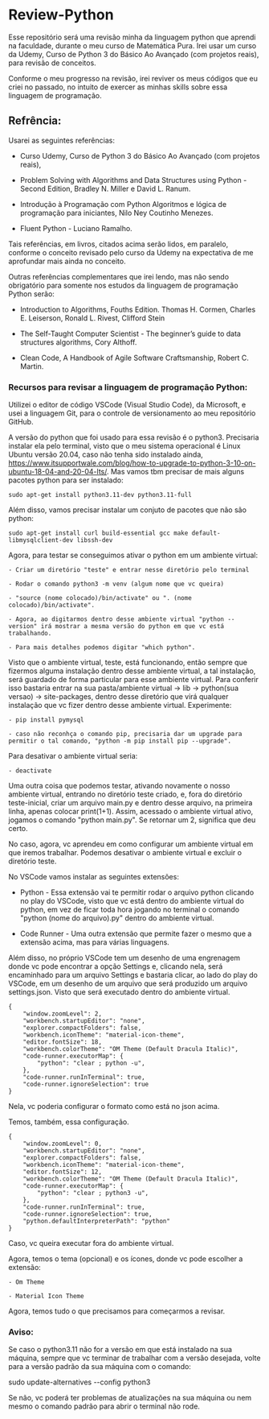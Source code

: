 # Review-Python
Esse repositório será uma revisão minha da linguagem python que aprendi na faculdade, durante o meu curso de Matemática Pura. Irei usar um curso da Udemy, Curso de Python 3 do Básico Ao Avançado (com projetos reais), para revisão de conceitos.

Conforme o meu progresso na revisão, irei reviver os meus códigos que eu criei no passado, no intuito de exercer as minhas skills sobre essa linguagem de programação.

## Refrência:
Usarei as seguintes referências:

- Curso Udemy, Curso de Python 3 do Básico Ao Avançado (com projetos reais),

- Problem Solving with Algorithms and Data Structures using Python - Second Edition, Bradley N. Miller e David L. Ranum.

- Introdução à Programação com Python Algoritmos e lógica de programação para iniciantes, Nilo Ney Coutinho Menezes.

- Fluent Python - Luciano Ramalho. 

Tais referências, em livros, citados acima serão lidos, em paralelo, conforme o conceito revisado pelo curso da Udemy na expectativa de me aprofundar mais ainda no conceito.

Outras referências complementares que irei lendo, mas não sendo obrigatório para somente nos estudos da linguagem de programação Python serão:

- Introduction to Algorithms, Fouths Edition. Thomas H. Cormen, Charles E. Leiserson, Ronald L. Rivest, Clifford Stein

- The Self-Taught Computer Scientist - The beginner’s guide to
data structures algorithms, Cory Althoff.

- Clean Code, A Handbook of Agile Software Craftsmanship, Robert C. Martin.


### Recursos para revisar a linguagem de programação Python:
Utilizei o editor de código VSCode (Visual Studio Code), da Microsoft, e usei a linguagem Git, para o controle de versionamento ao meu repositório GitHub.

A versão do python que foi usado para essa revisão é o python3. Precisaria instalar ela pelo terminal, visto que o meu sistema operacional é Linux Ubuntu versão 20.04, caso não tenha sido instalado ainda, https://www.itsupportwale.com/blog/how-to-upgrade-to-python-3-10-on-ubuntu-18-04-and-20-04-lts/. Mas vamos tbm precisar de mais alguns pacotes python para ser instalado:

    sudo apt-get install python3.11-dev python3.11-full

Além disso, vamos precisar instalar um conjuto de pacotes que não são python:

    sudo apt-get install curl build-essential gcc make default-libmysqlclient-dev libssh-dev

Agora, para testar se conseguimos ativar o python em um ambiente virtual:

    - Criar um diretório "teste" e entrar nesse diretório pelo terminal

    - Rodar o comando python3 -m venv (algum nome que vc queira)

    - "source (nome colocado)/bin/activate" ou ". (nome colocado)/bin/activate".

    - Agora, ao digitarmos dentro desse ambiente virtual "python --version" irá mostrar a mesma versão do python em que vc está trabalhando.

    - Para mais detalhes podemos digitar "which python".

Visto que o ambiente virtual, teste, está funcionando, então sempre que fizermos alguma instalação dentro desse ambiente virtual, a tal instalação, será guardado de forma particular para esse ambiente virtual. Para conferir isso bastaria entrar na sua pasta/ambiente virtual -> lib -> python(sua versao) -> site-packages, dentro desse diretório que virá qualquer instalação que vc fizer dentro desse ambiente virtual. Experimente:

    - pip install pymysql

    - caso não reconhça o comando pip, precisaria dar um upgrade para permitir o tal comando, "python -m pip install pip --upgrade".

Para desativar o ambiente virtual seria:

    - deactivate

Uma outra coisa que podemos testar, ativando novamente o nosso ambiente virtual, entrando no diretório teste criado, e, fora do diretório teste-inicial, criar um arquivo main.py e dentro desse arquivo, na primeira linha, apenas colocar print(1+1). Assim, acessado o ambiente virtual ativo, jogamos o comando "python main.py". Se retornar um 2, significa que deu certo.

No caso, agora, vc aprendeu em como configurar um ambiente virtual em que iremos trabalhar. Podemos desativar o ambiente virtual e excluir o diretório teste.

No VSCode vamos instalar as seguintes extensões:

- Python - Essa extensão vai te permitir rodar o arquivo python clicando no play do VSCode, visto que vc está dentro do ambiente virtual do python, em vez de ficar toda hora jogando no terminal o comando "python (nome do arquivo).py" dentro do ambiente virtual.

- Code Runner - Uma outra extensão que permite fazer o mesmo que a extensão acima, mas para várias linguagens.

Além disso, no próprio VSCode tem um desenho de uma engrenagem donde vc pode encontrar a opção Settings e, clicando nela, será encaminhado para um arquivo Settings e bastaria clicar, ao lado do play do VSCode, em um desenho de um arquivo que será produzido um arquivo settings.json. Visto que será executado dentro do ambiente virtual.

    {
        "window.zoomLevel": 2,
        "workbench.startupEditor": "none",
        "explorer.compactFolders": false,
        "workbench.iconTheme": "material-icon-theme",
        "editor.fontSize": 18,
        "workbench.colorTheme": "OM Theme (Default Dracula Italic)",
        "code-runner.executorMap": {
            "python": "clear ; python -u",
        },
        "code-runner.runInTerminal": true,
        "code-runner.ignoreSelection": true
    }

Nela, vc poderia configurar o formato como está no json acima.
 
Temos, também, essa configuração.

    {
        "window.zoomLevel": 0,
        "workbench.startupEditor": "none",
        "explorer.compactFolders": false,
        "workbench.iconTheme": "material-icon-theme",
        "editor.fontSize": 12,
        "workbench.colorTheme": "OM Theme (Default Dracula Italic)",
        "code-runner.executorMap": {
            "python": "clear ; python3 -u",
        },
        "code-runner.runInTerminal": true,
        "code-runner.ignoreSelection": true,
        "python.defaultInterpreterPath": "python"
    }

Caso, vc queira executar fora do ambiente virtual.

Agora, temos o tema (opcional) e os ícones, donde vc pode escolher a extensão:

    - Om Theme

    - Material Icon Theme

Agora, temos tudo o que precisamos para começarmos a revisar.

### Aviso:
Se caso o python3.11 não for a versão em que está instalado na sua máquina, sempre que vc terminar de trabalhar com a versão desejada, volte para a versão padrão da sua máquina com o comando:

sudo update-alternatives --config python3

Se não, vc poderá ter problemas de atualizações na sua máquina ou nem mesmo o comando padrão para abrir o terminal não rode.
